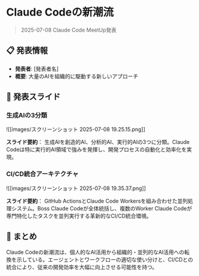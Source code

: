 # Claude Codeの新潮流
> 2025-07-08 Claude Code MeetUp発表

## 📋 発表情報
- **発表者**: [発表者名]
- **概要**: 大量のAIを組織的に駆動する新しいアプローチ

## 🎯 発表スライド

### 生成AIの3分類
![[images/スクリーンショット 2025-07-08 19.25.15.png]]

**スライド要約**：
生成AIを創造的AI、分析的AI、実行的AIの3つに分類。Claude Codeは特に実行的AI領域で強みを発揮し、開発プロセスの自動化と効率化を実現。

### CI/CD統合アーキテクチャ  
![[images/スクリーンショット 2025-07-08 19.35.37.png]]

**スライド要約**：
GitHub ActionsとClaude Code Workersを組み合わせた並列処理システム。Boss Claude Codeが全体統括し、複数のWorker Claude Codeが専門特化したタスクを並列実行する革新的なCI/CD統合環境。

## 🎉 まとめ
Claude Codeの新潮流は、個人的なAI活用から組織的・並列的なAI活用への転換を示している。エージェントとワークフローの適切な使い分けと、CI/CDとの統合により、従来の開発効率を大幅に向上させる可能性を持つ。